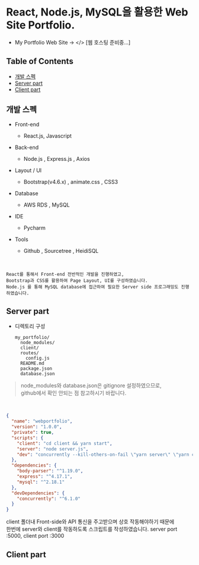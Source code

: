 # React, Node.js, MySQL을 활용한 Web Site Portfolio.

* My Portfolio Web Site -> </> [웹 호스팅 준비중...]


## Table of Contents

* [개발 스펙](#chapter-1)
* [Server part](#chapter-2)
* [Client part](.client/README.md)


## 개발 스펙 <a id="chapter-1"/>
- Front-end  
  - React.js, Javascript

- Back-end
  - Node.js , Express.js , Axios

- Layout / UI
  - Bootstrap(v4.6.x) , animate.css , CSS3

- Database
  - AWS RDS , MySQL

- IDE
  - Pycharm

- Tools
  - Github , Sourcetree , HeidiSQL
<br/>

```
React를 통해서 Front-end 전반적인 개발을 진행하였고,    
Bootstrap과 CSS를 활용하여 Page Layout, UI를 구성하였습니다.  
Node.js 를 통해 MySQL database에 접근하여 필요한 Server side 프로그래밍도 진행하였습니다.
```


## Server part <a id="chapter-2"/>
  * 디렉토리 구성
    ```
    my_portfolio/
      node_modules/
      client/
      routes/
        config.js
      README.md
      package.json  
      database.json
    ```
> node_modules와 database.json은 gitignore 설정하였으므로,<br>
> github에서 확인 안되는 점 참고하시기 바랍니다.

<br/>

```json
{
  "name": "webportfolio",
  "version": "1.0.0",
  "private": true,
  "scripts": {
    "client": "cd client && yarn start",
    "server": "node server.js",
    "dev": "concurrently --kill-others-on-fail \"yarn server\" \"yarn client\""
  },
  "dependencies": {
    "body-parser": "^1.19.0",
    "express": "^4.17.1",
    "mysql": "^2.18.1"
  },
  "devDependencies": {
    "concurrently": "^6.1.0"
  }
}
```
client 폴더내 Front-side와 API 통신을 주고받으며 상호 작동해야하기 때문에  
한번에 server와 client를 작동하도록 스크립트를 작성하였습니다.
server port :5000, client port :3000





## Client part <a id="chapter-3"/>
